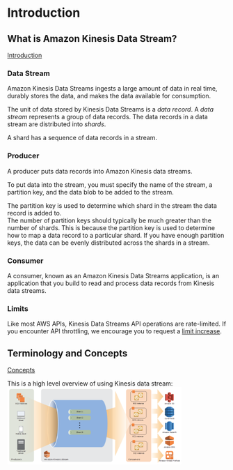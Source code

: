 # Introduction

## What is Amazon Kinesis Data Stream?
[Introduction](https://docs.aws.amazon.com/streams/latest/dev/introduction.html)

### Data Stream
Amazon Kinesis Data Streams ingests a large amount of data in real time, durably stores the data,
and makes the data available for consumption.

The unit of data stored by Kinesis Data Streams is a *data record*. 
A *data stream* represents a group of data records. 
The data records in a data stream are distributed into *shards*.

A shard has a sequence of data records in a stream.

### Producer
A producer puts data records into Amazon Kinesis data streams.

To put data into the stream, you must specify the name of the stream, a partition key, 
and the data blob to be added to the stream.

The partition key is used to determine which shard in the stream the data record is added to.  
The number of partition keys should typically be much greater than the number of shards. 
This is because the partition key is used to determine how to map a data record to a particular shard. 
If you have enough partition keys, the data can be evenly distributed across the shards in a stream.

### Consumer
A consumer, known as an Amazon Kinesis Data Streams application, 
is an application that you build to read and process data records from Kinesis data streams.

### Limits
Like most AWS APIs, Kinesis Data Streams API operations are rate-limited.
If you encounter API throttling, we encourage you to request a 
[limit increase](https://docs.aws.amazon.com/streams/latest/dev/service-sizes-and-limits.html).

## Terminology and Concepts
[Concepts](https://docs.aws.amazon.com/streams/latest/dev/key-concepts.html)

This is a high level overview of using Kinesis data stream:
<img src="https://github.com/hanqicode/PerkTreeForMyself/blob/master/AWS/Kinesis/DataStream/Pictures/HighLevel.png" alt="drawing" width="400"/>
